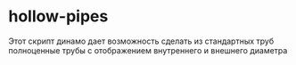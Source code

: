 # hollow-pipes
Этот скрипт динамо дает возможность сделать из стандартных труб полноценные трубы с отображением внутреннего и внешнего диаметра
